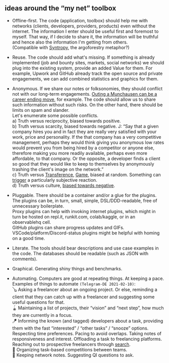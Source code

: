 
## ideas around the “my net” toolbox

* Offline-first. The code (application, toolbox) should help me with networks (clients, developers, providers, products) even without the internet. The information I enter should be useful first and foremost to myself. That way, if I decide to share it, the information will be truthful and hence also the information I'm getting from others.  
(Compatible with [Syntropy](https://youtu.be/gSPNRu4ZPvE), the argoforestry metaphor?)

* Reuse. The code should add what's missing. If something is already implemented (job and bounty sites, markets, social networks) we should plug into the existing system, provide an added Value for them. For example, Upwork and GitHub already track the open source and private engagements, we can add combined statistics and graphics for them.

* Anonymous. If we share our notes or folksonomies, they should conflict not with our long-term engagements. [Outing a Munchausen can be a career ending move](https://youtu.be/UkMC_pz0eaM), for example. The code should allow us to share such information without such risks. On the other hand, there should be limits on spam and slander.  
Let's enumerate some possible conflicts.  
a) Truth versus reciprocity, biased towards positive.  
b) Truth versus scarcity, biased towards negative. J: “Say that a given company hires you and in fact they are really very satisfied with your work, price and personality. If the that company has a very competitive management, perhaps they would think giving you anonymous low rates would prevent you from being hired by a competitor or anyone else, therefore making you more readily available, perhaps even more affordable, to that company. Or the opposite, a developer finds a client so good that they would like to keep to themselves by anonymously trashing the client's image on the network.”  
c) Truth versus [Transference](https://en.wikipedia.org/wiki/Transference), [Game](https://en.wikipedia.org/wiki/Games_People_Play_(book)), biased at random. Something can [trigger](https://en.wikipedia.org/wiki/Trauma_trigger) a particularly subjective reaction.  
d) Truth versus culture, [biased towards negative](https://twitter.com/Artemciy/status/1331351201401737219).

* Pluggable. There should be a container and/or a glue for the plugins. The plugins can be, in turn, small, simple, DSL/DDD-readable, free of unnecessary boilerplate.  
Proxy plugins can help with invoking internet plugins, which might in turn be hosted on repl.it, runkit.com, colab/kaggle, or in an observablehq cell.  
GitHub plugins can share progress updates and GIFs.  
VSCode/platform/Discord-status plugins might be helpful with homing on a good time.

* Literate. The tools should bear descriptions and use case examples in the code. The databases should be readable (such as JSON with comments).

* Graphical. Generating shiny things and benchmarks.

* Automating. Computers are good at repeating things. At keeping a pace.  
Examples of things to automate `(Telegram-DE 2021-02-10)`:  
🪕 Asking a freelancer about an ongoing project. Or else, reminding a client that they can catch up with a freelancer and suggesting some useful questions for that.  
🪀 Maintaining a list of projects, their “vision” and “next step”, how much they are currently in a focus.  
🪁 Informing the known (and tagged) developers about a task, providing them with the fast “interested” / “other tasks” / “snooze” options. Respecting time preferences. Pacing to avoid overlaps. Taking notes of responsiveness and interest. Offloading a task to freelancing platforms. Reaching out to prospective freelancers through [search](https://www.upwork.com/ab/profiles/search/?q=MUSL).  
🏀 Organizing task-based competitions between teams.  
🔮 Keeping network notes. Suggesting QI questions to ask.
